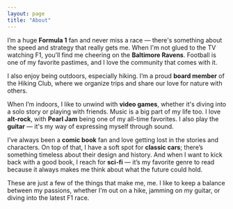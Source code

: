 ```yaml
---
layout: page
title: "About"
---
```


I’m a huge **Formula 1** fan and never miss a race — there's something about the speed and strategy that really gets me. When I'm not glued to the TV watching F1, you’ll find me cheering on the **Baltimore Ravens**. Football is one of my favorite pastimes, and I love the community that comes with it. 

I also enjoy being outdoors, especially hiking. I’m a proud **board member** of the Hiking Club, where we organize trips and share our love for nature with others. 

When I’m indoors, I like to unwind with **video games**, whether it's diving into a solo story or playing with friends. Music is a big part of my life too. I love **alt-rock**, with **Pearl Jam** being one of my all-time favorites. I also play the **guitar** — it's my way of expressing myself through sound.

I’ve always been a **comic book** fan and love getting lost in the stories and characters. On top of that, I have a soft spot for **classic cars**; there’s something timeless about their design and history. And when I want to kick back with a good book, I reach for **sci-fi** — it’s my favorite genre to read because it always makes me think about what the future could hold.

These are just a few of the things that make me, me. I like to keep a balance between my passions, whether I’m out on a hike, jamming on my guitar, or diving into the latest F1 race.
